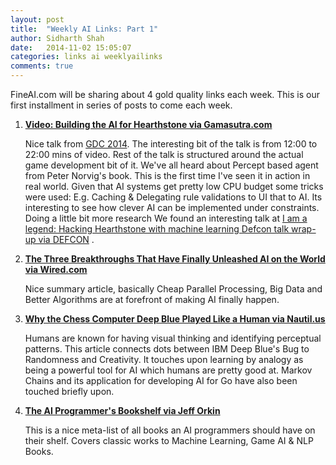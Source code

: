 ```yaml
---
layout: post
title:  "Weekly AI Links: Part 1"
author: Sidharth Shah
date:   2014-11-02 15:05:07
categories: links ai weeklyailinks
comments: true
---
```


FineAI.com will be sharing about 4 gold quality links each week. This is our first installment in series of posts to come each week.

1. [**Video: Building the AI for Hearthstone via Gamasutra.com**](http://www.gamasutra.com/view/news/224101/Video_Building_the_AI_for_Hearthstone.php)

	Nice talk from [GDC 2014](http://www.gdcvault.com/browse/gdc-14). The interesting bit of the talk is from 12:00 to 22:00 mins of video. Rest of the talk is structured around the actual game development bit of it. We've all heard about Percept based agent from Peter Norvig's book. This is the first time I've seen it in action in real world. Given that AI systems get pretty low CPU budget some tricks were used: E.g. Caching & Delegating rule validations to UI that to AI. Its interesting to see how clever AI can be implemented under constraints. Doing a little bit more research We found an interesting talk at [I am a legend: Hacking Hearthstone with machine learning Defcon talk wrap-up via DEFCON](http://www.elie.net/blog/hearthstone/i-am-a-legend-hacking-hearthstone-with-machine-learning-defcon-talk-wrap-up#.VFXGOlOUe29) .

2. [**The Three Breakthroughs That Have Finally Unleashed AI on the World via Wired.com**](http://www.wired.com/2014/10/future-of-artificial-intelligence)

	Nice summary article, basically Cheap Parallel Processing, Big Data and Better Algorithms are at forefront of making AI finally happen. 

3. [**Why the Chess Computer Deep Blue Played Like a Human via Nautil.us**](http://nautil.us/issue/18/genius/why-the-chess-computer-deep-blue-played-like-a-human)
	
	Humans are known for having visual thinking and identifying perceptual patterns. This article connects dots between IBM Deep Blue's Bug to Randomness and Creativity. It touches upon learning by analogy as being a powerful tool for AI which humans are pretty good at. Markov Chains and its application for developing AI for Go have also been touched briefly upon. 

4. [**The AI Programmer's Bookshelf via Jeff Orkin**](http://alumni.media.mit.edu/~jorkin/aibooks.html)
	
	This is a nice meta-list of all books an AI programmers should have on their shelf. Covers classic works to Machine Learning, Game AI & NLP Books.
